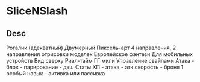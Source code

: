 # SliceNSlash
<h2>Desc</h2>
Рогалик (адекватный)
Двумерный
Пиксель-арт
4 направления, 2 направления отрисовки моделек
Европейское фэнтези
Для мобильных устройств
Вид сверху
Риал-тайм
ГГ мили
Управление свайпами
Атака - блок - парирование - дэш
Статы ХП - атака - атк.скорость - броня
1 особый навык - активка или пассивка
